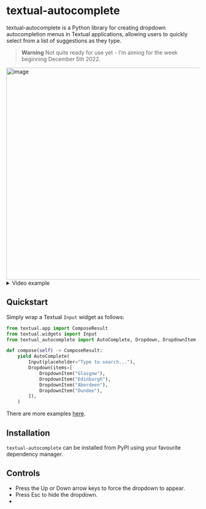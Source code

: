 # textual-autocomplete

textual-autocomplete is a Python library for creating dropdown autocompletion menus in
Textual applications, allowing users to quickly select from a list of suggestions as
they type.

> **Warning**
> Not quite ready for use yet - I'm aiming for the week beginning December 5th 2022.

<img width="554" alt="image" src="https://user-images.githubusercontent.com/5740731/205718538-5599a9db-48a2-49dd-99c3-34d43459b81a.png">

<details>
<summary>Video example</summary>

https://user-images.githubusercontent.com/5740731/205718330-a9364894-9133-40ca-8249-6e3dcc13f456.mov

</details>


## Quickstart

Simply wrap a Textual `Input` widget as follows:

```python
from textual.app import ComposeResult
from textual.widgets import Input
from textual_autocomplete import AutoComplete, Dropdown, DropdownItem

def compose(self) -> ComposeResult:
    yield AutoComplete(
        Input(placeholder="Type to search..."),
        Dropdown(items=[
            DropdownItem("Glasgow"),
            DropdownItem("Edinburgh"),
            DropdownItem("Aberdeen"),
            DropdownItem("Dundee"),
        ]),
    )
```

There are more examples [here](./examples).

## Installation

`textual-autocomplete` can be installed from PyPI using your favourite dependency
manager.

## Controls

- Press the Up or Down arrow keys to force the dropdown to appear.
- Press Esc to hide the dropdown.
- 
